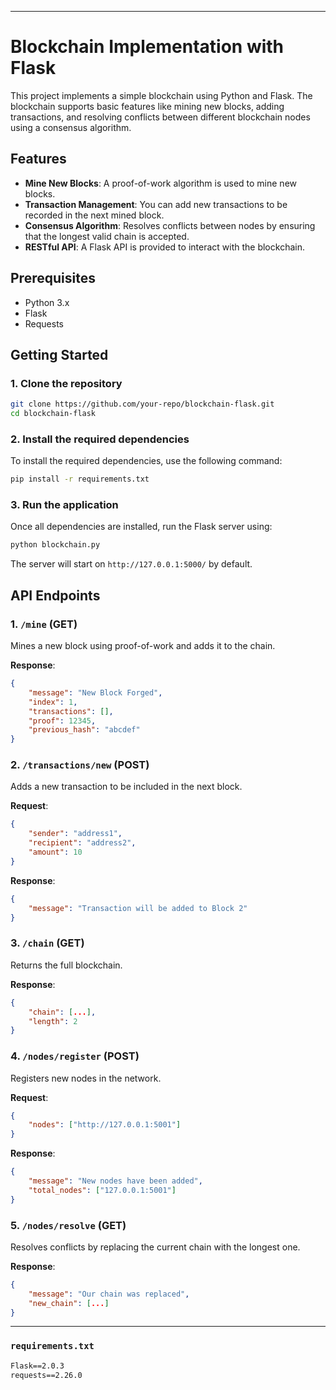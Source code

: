 
---

# Blockchain Implementation with Flask

This project implements a simple blockchain using Python and Flask. The blockchain supports basic features like mining new blocks, adding transactions, and resolving conflicts between different blockchain nodes using a consensus algorithm.

## Features

- **Mine New Blocks**: A proof-of-work algorithm is used to mine new blocks.
- **Transaction Management**: You can add new transactions to be recorded in the next mined block.
- **Consensus Algorithm**: Resolves conflicts between nodes by ensuring that the longest valid chain is accepted.
- **RESTful API**: A Flask API is provided to interact with the blockchain.

## Prerequisites

- Python 3.x
- Flask
- Requests

## Getting Started

### 1. Clone the repository

```bash
git clone https://github.com/your-repo/blockchain-flask.git
cd blockchain-flask
```

### 2. Install the required dependencies

To install the required dependencies, use the following command:

```bash
pip install -r requirements.txt
```

### 3. Run the application

Once all dependencies are installed, run the Flask server using:

```bash
python blockchain.py
```

The server will start on `http://127.0.0.1:5000/` by default.

## API Endpoints

### 1. `/mine` (GET)

Mines a new block using proof-of-work and adds it to the chain.

**Response**:
```json
{
    "message": "New Block Forged",
    "index": 1,
    "transactions": [],
    "proof": 12345,
    "previous_hash": "abcdef"
}
```

### 2. `/transactions/new` (POST)

Adds a new transaction to be included in the next block.

**Request**:
```json
{
    "sender": "address1",
    "recipient": "address2",
    "amount": 10
}
```

**Response**:
```json
{
    "message": "Transaction will be added to Block 2"
}
```

### 3. `/chain` (GET)

Returns the full blockchain.

**Response**:
```json
{
    "chain": [...],
    "length": 2
}
```

### 4. `/nodes/register` (POST)

Registers new nodes in the network.

**Request**:
```json
{
    "nodes": ["http://127.0.0.1:5001"]
}
```

**Response**:
```json
{
    "message": "New nodes have been added",
    "total_nodes": ["127.0.0.1:5001"]
}
```

### 5. `/nodes/resolve` (GET)

Resolves conflicts by replacing the current chain with the longest one.

**Response**:
```json
{
    "message": "Our chain was replaced",
    "new_chain": [...]
}
```

---


### `requirements.txt`

```txt
Flask==2.0.3
requests==2.26.0